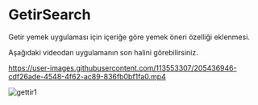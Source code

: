 # GetirSearch
Getir yemek uygulaması için içeriğe göre yemek öneri özelliği eklenmesi.

Aşağıdaki videodan uygulamanın son halini görebilirsiniz.


https://user-images.githubusercontent.com/113553307/205436946-cdf26ade-4548-4f62-ac89-836fb0bf1fa0.mp4

![gettir1](https://user-images.githubusercontent.com/113553307/205437024-94976688-e48b-4e45-a2c8-3984c2d092d2.png)
